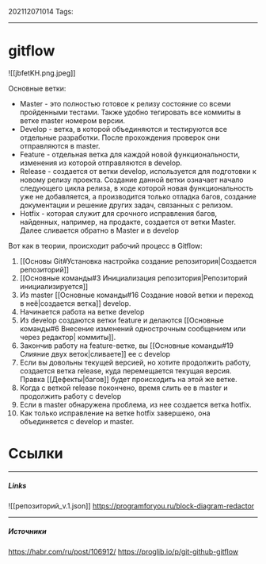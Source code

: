 202112071014
Tags:
___
# gitflow
![[jbfetKH.png.jpeg]]

Основные ветки:
- Master - это полностью готовое к релизу состояние со всеми пройденными тестами. Также удобно тегировать все коммиты в ветке master номером версии.
- Develop - ветка, в которой объединяются и тестируются все отдельные разработки. После прохождения проверок они отправляются в master.
- Feature - отдельная ветка для каждой новой функциональности, изменения из которой отправляются в develop.
- Release - создается от ветки develop, используется для подготовки к новому релизу проекта. Создание данной ветки означает начало следующего цикла релиза, в ходе которой новая функциональность уже не добавляется, а производится только отладка багов, создание документации и решение других задач, связанных с релизом.
- Hotfix - которая служит для срочного исправления багов, найденных, например, на продакте, создается от ветки Master. Далее сливается обратно в Master и в develop

Вот как в теории, происходит рабочий процесс в Gitflow:

1. [[Основы Git#Установка настройка создание репозитория|Создается репозиторий]]  
2. [[Основные команды#3 Инициализация репозитория|Репозиторий инициализируется]]  
3. Из master [[Основные команды#16 Создание новой ветки и переход в неё|создается ветка]] develop.
4. Начинается работа на ветке develop  
5. Из develop создаются ветки feature и делаются [[Основные команды#6 Внесение изменений однострочным сообщением или через редактор| коммиты]].
7. Закончив работу на feature-ветке, вы [[Основные команды#19 Слияние двух веток|сливаете]] ее с develop  
8. Если вы довольны текущей версией, но хотите продолжить работу, создается ветка release, куда перемещается текущая версия. Правка [[Дефекты|багов]] будет происходить на этой же ветке.  
9. Когда с веткой release покончено, время слить ее в master и продолжить работу с develop  
10. Если в master обнаружена проблема, из нее создается ветка hotfix.
11. Как только исправление на ветке hotfix завершено, она объединяется с develop и master.


# Ссылки
___
##### Links
![[репозиторий_v.1.json]]
https://programforyou.ru/block-diagram-redactor


---
##### Источники
https://habr.com/ru/post/106912/
https://proglib.io/p/git-github-gitflow